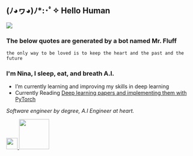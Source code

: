 ## (ﾉ◕ヮ◕)ﾉ*:･ﾟ✧ Hello Human
 ![](https://komarev.com/ghpvc/?username=NinaM31&color=78b6c2)

### The below quotes are generated by a bot named Mr. Fluff
<!-- fluff starts -->
```
the only way to be loved is to keep the heart and the past and the future
```
<!-- fluff ends -->
### I'm Nina, I sleep, eat, and breath A.I.

- I’m currently learning and improving my skills in deep learning 
- Currently Reading [Deep learning papers and implementing them with PyTorch](https://github.com/NinaM31/DeepLearning-FromPaper)


*Software engineer by degree, A.I Engineer at heart.* 

<p float="left">
  <a href="https://ninamaamary.medium.com/">
     <img  src="https://upload.wikimedia.org/wikipedia/commons/e/ec/Medium_logo_Monogram.svg" width="30"/>  
  </a>
  <a href="https://www.kaggle.com/ninamaamary">
     <img  src="https://storage.googleapis.com/kaggle-competitions/kaggle/3136/media/kaggle-transparent.svg" width="80"/>
  </a>
</p>
